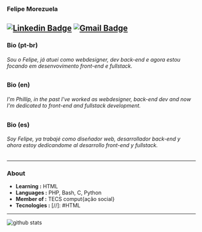 ### Felipe Morezuela 
[![Linkedin Badge](https://img.shields.io/badge/-Felipe_Morezuela-blue?style=flat-square&logo=Linkedin&logoColor=white&link=https://www.linkedin.com/in/fmgdomingos/)](https://www.linkedin.com/in/fmgdomingos/) [![Gmail Badge](https://img.shields.io/badge/-fmgdomingos@gmail.com-c14438?style=flat-square&logo=Gmail&logoColor=white&link=mailto:fmgdomingos@gmail.com)](mailto:fmgdomingos@gmail.com)
---

### Bio (pt-br)
###### Sou o Felipe, já atuei como webdesigner, dev back-end e agora estou focando em desenvovimento front-end e fullstack.

### Bio (en)
###### I'm Phillip, in the past I've worked as webdesigner, back-end dev and now I'm dedicated to front-end and fullstack development.

### Bio (es)
###### Soy Felipe, ya trabajé como diseñador web, desarrollador back-end y ahora estoy dedicandome al desarrollo front-end y fullstack.
---

### About

-  **Learning :** HTML
-  **Languages :** PHP, Bash, C, Python
-  **Member of :** TECS comput{ação social}
-  **Tecnologies :** [//]: #HTML

---------------------------------------------------------------------------------------------------------------------------------------------------------------------------------

![github stats](https://github-readme-stats.vercel.app/api?username=vicospacorum&show_icons=true)
